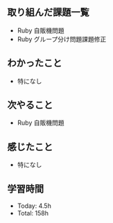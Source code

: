 ## 取り組んだ課題一覧
- Ruby 自販機問題
- Ruby グループ分け問題課題修正
## わかったこと
- 特になし
## 次やること
- Ruby 自販機問題
## 感じたこと
- 特になし
## 学習時間
- Today: 4.5h
- Total: 158h